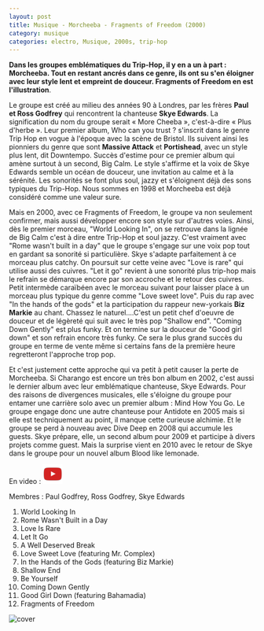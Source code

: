```yaml
---
layout: post
title: Musique - Morcheeba - Fragments of Freedom (2000)
category: musique
categories: electro, Musique, 2000s, trip-hop
---
```


**Dans les groupes emblématiques du Trip-Hop, il y en a un à part : Morcheeba. Tout en restant ancrés dans ce genre, ils ont su s'en éloigner avec leur style lent et empreint de douceur. Fragments of Freedom en est l'illustration**.

Le groupe est créé au milieu des années 90 à Londres, par les frères **Paul et Ross Godfrey** qui rencontrent la chanteuse **Skye Edwards**. La signification du nom du groupe serait « More Cheeba », c'est-à-dire « Plus d'herbe ». Leur premier album, Who can you trust ? s'inscrit dans le genre Trip Hop en vogue à l'époque avec la scène de Bristol. Ils suivent ainsi les pionniers du genre que sont **Massive Attack** et **Portishead**, avec un style plus lent, dit Downtempo. Succès d'estime pour ce premier album qui amène surtout à un second, Big Calm. Le style s'affirme et la voix de Skye Edwards semble un océan de douceur, une invitation au calme et à la sérénité. Les sonorités se font plus soul, jazzy et s'éloignent déjà des sons typiques du Trip-Hop. Nous sommes en 1998 et Morcheeba est déjà considéré comme une valeur sure.

Mais en 2000, avec ce Fragments of Freedom, le groupe va non seulement confirmer, mais aussi développer encore son style sur d'autres voies. Ainsi, dès le premier morceau, "World Looking In", on se retrouve dans la lignée de Big Calm c'est à dire entre Trip-Hop et soul jazzy. C'est vraiment avec "Rome wasn't built in a day" que le groupe s'engage sur une voix pop tout en gardant sa sonorité si particulière. Skye s'adapte parfaitement à ce morceau plus catchy. On poursuit sur cette veine avec "Love is rare" qui utilise aussi des cuivres. "Let it go" revient à une sonorité plus trip-hop mais le refrain se démarque encore par son accroche et le retour des cuivres. Petit intermède caraïbéen avec le morceau suivant pour laisser place à un morceau plus typique du genre comme "Love sweet love". Puis du rap avec "In the hands of the gods" et la participation du rappeur new-yorkais **Biz Markie** au chant. Chassez le naturel....C'est un petit chef d'oeuvre de douceur et de légèreté qui suit avec le très pop "Shallow end". "Coming Down Gently" est plus funky. Et on termine sur la douceur de "Good girl down" et son refrain encore très funky. Ce sera le plus grand succès du groupe en terme de vente même si certains fans de la première heure regretteront l'approche trop pop.

Et c'est justement cette approche qui va petit à petit causer la perte de Morcheeba. Si Charango est encore un très bon album en 2002, c'est aussi le dernier album avec leur emblématique chanteuse, Skye Edwards. Pour des raisons de divergences musicales, elle s'éloigne du groupe pour entamer une carrière solo avec un premier album : Mind How You Go. Le groupe engage donc une autre chanteuse pour Antidote en 2005 mais si elle est techniquement au point, il manque cette curieuse alchimie. Et le groupe se perd à nouveau avec Dive Deep en 2008 qui accumule les guests. Skye prépare, elle, un second album pour 2009 et participe à divers projets comme guest. Mais la surprise vient en 2010 avec le retour de Skye dans le groupe pour un nouvel album Blood like lemonade.

En video : [![video](/images/youtube.png)](https://www.youtube.com/watch?v=FLGJXbl6g8o)

Membres : Paul Godfrey, Ross Godfrey, Skye Edwards

1. World Looking In 
2. Rome Wasn't Built in a Day 
3. Love Is Rare 
4. Let It Go 
5. A Well Deserved Break 
6. Love Sweet Love (featuring Mr. Complex) 
7. In the Hands of the Gods (featuring Biz Markie) 
8. Shallow End 
9. Be Yourself 
10. Coming Down Gently 
11. Good Girl Down (featuring Bahamadia) 
12. Fragments of Freedom

![cover](https://filedn.eu/llqi9IBxlYouGRXYG2xlROb/img/2009/morcheebafragments.jpg)

